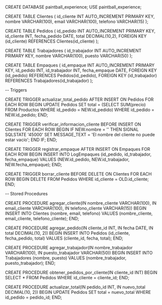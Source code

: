 CREATE DATABASE paintball_experience;
USE paintball_experience;

CREATE TABLE Clientes (
    id_cliente INT AUTO_INCREMENT PRIMARY KEY,
    nombre VARCHAR(100),
    email VARCHAR(100),
    telefono VARCHAR(15)
);

CREATE TABLE Pedidos (
    id_pedido INT AUTO_INCREMENT PRIMARY KEY,
    id_cliente INT,
    fecha_pedido DATE,
    total DECIMAL(10,2),
    FOREIGN KEY (id_cliente) REFERENCES Clientes(id_cliente)
);

CREATE TABLE Trabajadores (
    id_trabajador INT AUTO_INCREMENT PRIMARY KEY,
    nombre VARCHAR(100),
    puesto VARCHAR(50)
);

CREATE TABLE Empaques (
    id_empaque INT AUTO_INCREMENT PRIMARY KEY,
    id_pedido INT,
    id_trabajador INT,
    fecha_empaque DATE,
    FOREIGN KEY (id_pedido) REFERENCES Pedidos(id_pedido),
    FOREIGN KEY (id_trabajador) REFERENCES Trabajadores(id_trabajador)
);

-- Triggers

CREATE TRIGGER actualizar_total_pedido
AFTER INSERT ON Pedidos
FOR EACH ROW
BEGIN
    UPDATE Pedidos SET total = (SELECT SUM(precio) FROM Productos WHERE id_pedido = NEW.id_pedido) WHERE id_pedido = NEW.id_pedido;
END;

CREATE TRIGGER verificar_informacion_cliente
BEFORE INSERT ON Clientes
FOR EACH ROW
BEGIN
    IF NEW.nombre = '' THEN
        SIGNAL SQLSTATE '45000' SET MESSAGE_TEXT = 'El nombre del cliente no puede estar vacío';
    END IF;
END;

CREATE TRIGGER registrar_empaque
AFTER INSERT ON Empaques
FOR EACH ROW
BEGIN
    INSERT INTO LogEmpaques (id_pedido, id_trabajador, fecha_empaque) VALUES (NEW.id_pedido, NEW.id_trabajador, NEW.fecha_empaque);
END;

CREATE TRIGGER borrar_cliente
BEFORE DELETE ON Clientes
FOR EACH ROW
BEGIN
    DELETE FROM Pedidos WHERE id_cliente = OLD.id_cliente;
END;

-- Stored Procedures

CREATE PROCEDURE agregar_cliente(IN nombre_cliente VARCHAR(100), IN email_cliente VARCHAR(100), IN telefono_cliente VARCHAR(15))
BEGIN
    INSERT INTO Clientes (nombre, email, telefono) VALUES (nombre_cliente, email_cliente, telefono_cliente);
END;

CREATE PROCEDURE agregar_pedido(IN cliente_id INT, IN fecha DATE, IN total DECIMAL(10, 2))
BEGIN
    INSERT INTO Pedidos (id_cliente, fecha_pedido, total) VALUES (cliente_id, fecha, total);
END;

CREATE PROCEDURE agregar_trabajador(IN nombre_trabajador VARCHAR(100), IN puesto_trabajador VARCHAR(50))
BEGIN
    INSERT INTO Trabajadores (nombre, puesto) VALUES (nombre_trabajador, puesto_trabajador);
END;

CREATE PROCEDURE obtener_pedidos_por_cliente(IN cliente_id INT)
BEGIN
    SELECT * FROM Pedidos WHERE id_cliente = cliente_id;
END;

CREATE PROCEDURE actualizar_total(IN pedido_id INT, IN nuevo_total DECIMAL(10, 2))
BEGIN
    UPDATE Pedidos SET total = nuevo_total WHERE id_pedido = pedido_id;
END;

